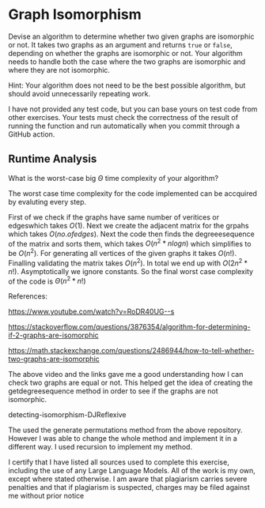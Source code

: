 # Graph Isomorphism

Devise an algorithm to determine whether two given graphs are isomorphic or not.
It takes two graphs as an argument and returns `true` or `false`, depending on
whether the graphs are isomorphic or not. Your algorithm needs to handle both
the case where the two graphs are isomorphic and where they are not isomorphic.

Hint: Your algorithm does not need to be the best possible algorithm, but should
avoid unnecessarily repeating work.

I have not provided any test code, but you can base yours on test code from
other exercises. Your tests must check the correctness of the result of running
the function and run automatically when you commit through a GitHub action.

## Runtime Analysis

What is the worst-case big $\Theta$ time complexity of your algorithm?

The worst case time complexity for the code implemented can be accquired by evaluting every step.

First of we check if the graphs have same number of veritices or edgeswhich takes $O(1)$. Next we create the adjacent matrix for the grpahs which takes $O(no. of edges)$. Next the code then finds the degreeesequence of the matrix and sorts them, which takes $O(n^2 * nlogn)$ which simplifies to be $O(n^2)$. For generating all vertices of the given graphs it takes $O(n!)$. Finalling validating the matrix takes $O(n^2)$. In total we end up with $O(2n^2 * n!)$. Asymptotically we ignore constants. So the final worst case complexity of the code is $\Theta(n^2 * n!)$


References:

https://www.youtube.com/watch?v=RoDR40UG--s

https://stackoverflow.com/questions/3876354/algorithm-for-determining-if-2-graphs-are-isomorphic

https://math.stackexchange.com/questions/2486944/how-to-tell-whether-two-graphs-are-isomorphic

The above video and the links gave me a good understanding how I can check two graphs are equal or not. This helped get the idea of creating the getdegreesequence method in order to see if the graphs are not isomorphic.

detecting-isomorphism-DJReflexive

The used the generate permutations method from the above repository. However I was able to change the whole method and implement it in a different way. I used recursion to implement my method.


I certify that I have listed all sources used to complete this exercise, including the use of any Large Language Models. All of the work is my own, except where stated otherwise. I am aware that plagiarism carries severe penalties and that if plagiarism is suspected, charges may be filed against me without prior notice

